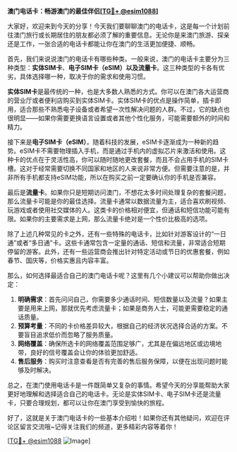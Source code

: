 **澳门电话卡：畅游澳门的最佳伴侣[[TG💪+ @esim1088](https://t.me/s/esim1088)]**

大家好，欢迎来到今天的分享！今天我们要聊聊澳门的电话卡，这是每一个计划前往澳门旅行或长期居住的朋友都必须了解的重要信息。无论你是来澳门旅游、探亲还是工作，一张合适的电话卡都能让你在澳门的生活更加便捷、顺畅。

首先，我们来说说澳门的电话卡有哪些种类。一般来说，澳门的电话卡主要分为三种类型：**实体SIM卡**、**电子SIM卡（eSIM）**以及**流量卡**。这三种类型的卡各有优劣，具体选择哪一种，取决于你的需求和使用习惯。

**实体SIM卡**是最传统的一种，也是大多数人熟悉的方式。你可以在澳门各大运营商的营业厅或者便利店购买到实体SIM卡。实体SIM卡的优点是操作简单，插卡即用，适合那些不熟悉电子设备或者希望一次性解决问题的人群。不过，它的缺点也很明显——如果你需要更换语言设置或者其他个性化服务，可能需要额外的时间和精力。

接下来是**电子SIM卡（eSIM）**。随着科技的发展，eSIM卡逐渐成为一种新的趋势。eSIM卡不需要物理插入手机，而是通过手机内的虚拟芯片来激活和使用。这种卡的优点在于灵活性高，你可以随时随地更改套餐，而且不会占用手机的SIM卡槽。这对于经常需要切换不同国家和地区的人来说非常方便。但需要注意的是，并非所有手机都支持eSIM功能，所以在购买之前一定要确认你的手机是否兼容。

最后是**流量卡**。如果你只是短期访问澳门，不想花太多时间处理复杂的套餐问题，那么流量卡可能是你的最佳选择。流量卡通常以数据流量为主，适合喜欢刷视频、玩游戏或者使用社交媒体的人。这类卡的价格相对便宜，但通话和短信功能可能有限。如果你的主要需求是上网，那么流量卡绝对是一个性价比极高的选项。

除了上述几种常见的卡之外，还有一些特殊的电话卡，比如针对游客设计的“一日通”或者“多日通”卡。这些卡通常包含一定量的通话、短信和流量，非常适合短期停留的游客。此外，还有一些运营商会推出针对特定活动或节日的优惠套餐，例如春节、国庆等，价格实惠且内容丰富。

那么，如何选择最适合自己的澳门电话卡呢？这里有几个小建议可以帮助你做出决定：

1. **明确需求**：首先问问自己，你需要多少通话时间、短信数量以及流量？如果主要是用来上网，那就优先考虑流量卡；如果是商务人士，可能更需要稳定的通话质量。
2. **预算考量**：不同的卡价格差异较大，根据自己的经济状况选择合适的方案。不要盲目追求低价而忽略了服务质量。
3. **网络覆盖**：确保所选卡的网络覆盖范围足够广，尤其是在偏远地区或边境地带，良好的信号覆盖会让你的体验更加舒适。
4. **售后服务**：购买时注意查看是否有完善的售后服务保障，以便在出现问题时能够及时解决。

总之，在澳门使用电话卡是一件既简单又复杂的事情。希望今天的分享能帮助大家更好地理解和选择适合自己的电话卡。无论是实体SIM卡、电子SIM卡还是流量卡，只要合理规划，都可以让你在澳门享受到愉快的旅程。

好了，这就是关于澳门电话卡的一些基本介绍啦！如果你还有其他疑问，欢迎在评论区留言交流哦~记得关注我们的频道，更多精彩内容等着你！

[[TG💪+ @esim1088](https://t.me/s/esim1088) ![Image](https://i.postimg.cc/4NQfJmqS/Snipaste-2025-05-13-00-14-12.png)]